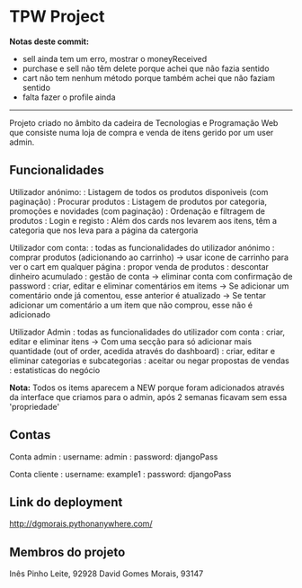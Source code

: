 # TPW Project
**Notas deste commit:**
- sell ainda tem um erro, mostrar o moneyReceived
- purchase e sell não têm delete porque achei que não fazia sentido
- cart não tem nenhum método porque também achei que não faziam sentido
- falta fazer o profile ainda

---

Projeto criado no âmbito da cadeira de Tecnologias e Programação Web que consiste numa loja de compra e venda de itens gerido por um user admin.

## Funcionalidades
Utilizador anónimo:
: Listagem de todos os produtos disponiveis (com paginação)
: Procurar produtos
: Listagem de produtos por categoria, promoções e novidades (com paginação) 
: Ordenação e filtragem de produtos
: Login e registo
: Além dos cards nos levarem aos itens, têm a categoria que nos leva para a página da catergoria

Utilizador com conta:
: todas as funcionalidades do utilizador anónimo
: comprar produtos (adicionando ao carrinho)
	-> usar icone de carrinho para ver o cart em qualquer página
: propor venda de produtos
: descontar dinheiro acumulado
: gestão de conta
	-> eliminar conta com confirmação de password
: criar, editar e eliminar comentários em items
	-> Se adicionar um comentário onde já comentou, esse anterior é atualizado
	-> Se tentar adicionar um comentário a um item que não comprou, esse não é adicionado

Utilizador Admin
: todas as funcionalidades do utilizador com conta
: criar, editar e eliminar itens
	-> Com uma secção para só adicionar mais quantidade (out of order, acedida através do dashboard)
: criar, editar e eliminar categorias e subcategorias
: aceitar ou negar propostas de vendas
: estatisticas do negócio

**Nota:** Todos os items aparecem a NEW porque foram adicionados através da interface que criamos para o admin, após 2 semanas ficavam sem essa 'propriedade'

## Contas
Conta admin
: username: admin
: password: djangoPass

Conta cliente
: username: example1
: password: djangoPass

## Link do deployment
http://dgmorais.pythonanywhere.com/

## Membros do projeto
Inês Pinho Leite, 92928
David Gomes Morais, 93147
